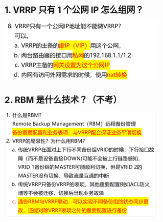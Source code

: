 # 1. VRRP 只有 1 个公网 IP 怎么组网？

![alt text](images/面试题---VRRP组网/image.png)

# 2. RBM 是什么技术？（不考）

![alt text](images/面试题---VRRP组网/image-1.png)
